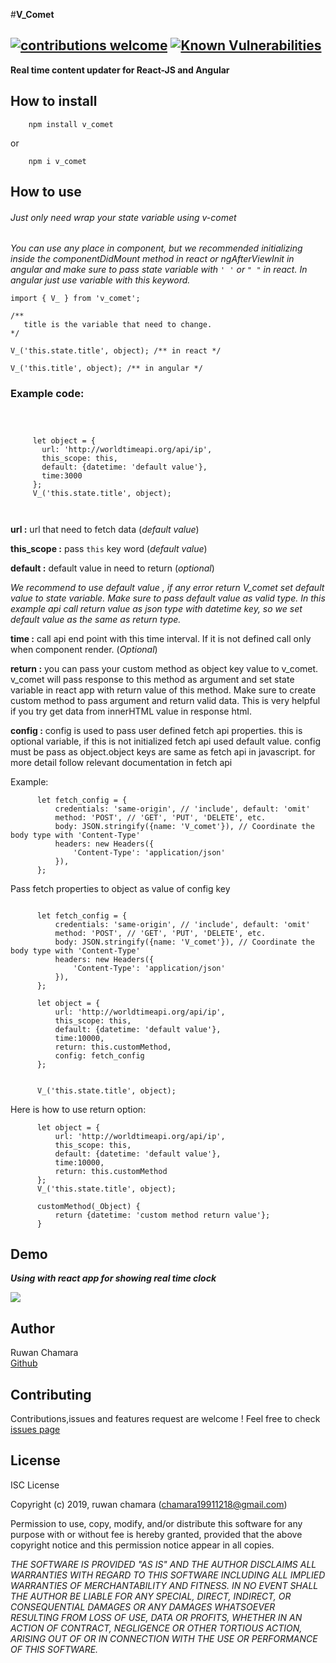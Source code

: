 #**V_Comet**
## [![contributions welcome](https://img.shields.io/badge/contributions-welcome-brightgreen.svg?style=flat)](https://github.com/dwyl/esta/issues) [![Known Vulnerabilities](https://snyk.io//test/github/rchamara/V_comet/badge.svg?targetFile=package.json)](https://snyk.io//test/github/rchamara/V_comet?targetFile=package.json)

**Real time content updater for React-JS and Angular**


## **How to install**
```
    npm install v_comet
```

or

```
    npm i v_comet
```



## **How to use**

###### Just only need wrap your state variable using v-comet
 
 _You can use any place in component, but we recommended initializing inside the componentDidMount method in react or ngAfterViewInit
 in angular and make sure to pass state variable with `' '` or `" "` in react. In angular just use variable with this keyword._
 
 ```
 import { V_ } from 'v_comet';
 
 /**
    title is the variable that need to change.
 */
 
 V_('this.state.title', object); /** in react */
 
 V_('this.title', object); /** in angular */
 
 ```
 
### **Example code:**

``` 



     let object = {
       url: 'http://worldtimeapi.org/api/ip',
       this_scope: this,
       default: {datetime: 'default value'},
       time:3000
     };
     V_('this.state.title', object);
     
     

   ```
   
   **url :** url that need to fetch data (_default value_)
   
   **this_scope :** pass `this` key word (_default value_)
   
   **default :** default value in need to return (_optional_)
   
   _We recommend to use default value , if any error return V_comet set default value to state variable. Make sure to pass default value
   as valid type. In this example api call return value as json type with datetime key, so we set default value as the same as return type._
   
   **time :** call api end point with this time interval. If it is not defined call only when component render. (_Optional_)
   
   **return :** you can pass your custom method as object key value to v_comet. v_comet will pass response to this method as argument and set state variable 
   in react app with return value of this method. Make sure to create custom method to pass argument and return valid data. This is very helpful if you try 
   get data from innerHTML value in response html.
   
   **config :** config is used to pass user defined  fetch api properties. this is optional variable, if this is not initialized fetch api used
   default value. config must be pass as object.object keys are same as fetch api in javascript. for more detail follow relevant documentation in 
   fetch api
   
   Example:
   
   ```
         let fetch_config = {
             credentials: 'same-origin', // 'include', default: 'omit'
             method: 'POST', // 'GET', 'PUT', 'DELETE', etc.
             body: JSON.stringify({name: 'V_comet'}), // Coordinate the body type with 'Content-Type'
             headers: new Headers({
                 'Content-Type': 'application/json'
             }),
         };
   
   ```
   
   Pass fetch properties to object as value of config key
   
   ```
   
         let fetch_config = {
             credentials: 'same-origin', // 'include', default: 'omit'
             method: 'POST', // 'GET', 'PUT', 'DELETE', etc.
             body: JSON.stringify({name: 'V_comet'}), // Coordinate the body type with 'Content-Type'
             headers: new Headers({
                 'Content-Type': 'application/json'
             }),
         };
   
         let object = {
             url: 'http://worldtimeapi.org/api/ip',
             this_scope: this,
             default: {datetime: 'default value'},
             time:10000,
             return: this.customMethod,
             config: fetch_config
         };
   
   
         V_('this.state.title', object);
   
   ```
   
   Here is how to use return option:
   
   ```
         let object = {
             url: 'http://worldtimeapi.org/api/ip',
             this_scope: this,
             default: {datetime: 'default value'},
             time:10000,
             return: this.customMethod
         };
         V_('this.state.title', object);
         
         customMethod(_Object) {
             return {datetime: 'custom method return value'};
         }
   
   ``` 
   
## **Demo**
   
   **_Using with react app for showing real time clock_**
   
![](https://s3.gifyu.com/images/v_comet_gif.gif)

## **Author**

Ruwan Chamara         
          [Github](https://github.com/rchamara)
          
## **Contributing**

Contributions,issues and features request are welcome !
Feel free to check [issues page](https://github.com/rchamara/V_comet/issues)

## **License**

ISC License

Copyright (c) 2019, ruwan chamara (chamara19911218@gmail.com)

Permission to use, copy, modify, and/or distribute this software for any
purpose with or without fee is hereby granted, provided that the above
copyright notice and this permission notice appear in all copies.

_THE SOFTWARE IS PROVIDED "AS IS" AND THE AUTHOR DISCLAIMS ALL WARRANTIES
WITH REGARD TO THIS SOFTWARE INCLUDING ALL IMPLIED WARRANTIES OF
MERCHANTABILITY AND FITNESS. IN NO EVENT SHALL THE AUTHOR BE LIABLE FOR
ANY SPECIAL, DIRECT, INDIRECT, OR CONSEQUENTIAL DAMAGES OR ANY DAMAGES
WHATSOEVER RESULTING FROM LOSS OF USE, DATA OR PROFITS, WHETHER IN AN
ACTION OF CONTRACT, NEGLIGENCE OR OTHER TORTIOUS ACTION, ARISING OUT OF
OR IN CONNECTION WITH THE USE OR PERFORMANCE OF THIS SOFTWARE._
  










